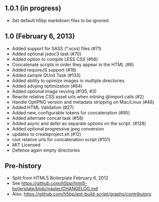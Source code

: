 ## 1.0.1 (in progress)

- Set default h5bp markdown files to be ignored.

## 1.0 (February 6, 2013)

- Added support for SASS (*.scss) files (#71)
- Added optional jsdoc3 task (#70)
- Added option to compile LESS CSS (#56)
- Concatenate scripts in order they appear in the HTML (#6)
- Added requireJS support (#18)
- Added sample QUnit Task (#133)
- Added ability to opimize images in multiple directories 
- Added advpng optimization (#84)
- Added optional image revving (#135, #3)
- Rewrite relative CSS asset urls when inlining @import calls (#2) 
- Handle OptiPNG version and metadata stripping on Mac/Linux (#46)
- Added HTML Validation (#27)
- Added new, configurable tokens for concatenation (#95)
- Added alternate concat task (#58)
- Added async and defer as separate options on the script. (#128)
- Added optional progressive jpeg conversion
- updates to createproject.sh (#12)
- root relative urls for concatenation script (#101)
- MIT Licensed
- Defense again empty directories

## Pre-history

- Split from HTML5 Boilerplate February 6, 2012
- See https://github.com/h5bp/html5-boilerplate/blob/master/CHANGELOG.md
- Also: https://github.com/h5bp/ant-build-script/graphs/contributors